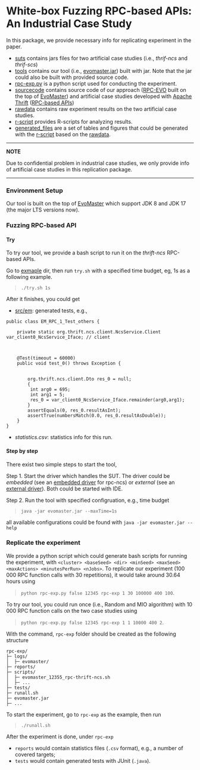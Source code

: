 # White-box Fuzzing RPC-based APIs: An Industrial Case Study


In this package, we provide necessary info for replicating experiment in the paper.

- [suts](suts) contains jars files for two artificial case studies (i.e., _thrif-ncs_ and _thrif-scs_) 
- [tools](tools) contains  our tool (i.e., [evomaster.jar](replication/evomaster.jar)) built with jar. Note that the jar could also be built with provided source code.
- [rpc-exp.py](rpc-exp.py) is a python script used for conducting the experiment.
- [sourcecode](sourcecode) contains source code of our approach ([RPC-EVO](sourcecode/EvoMaster) built on the top of [EvoMaster](https://www.evomaster.org/)) and artificial case studies developed with [Apache Thrift](https://thrift.apache.org/) ([RPC-based APIs](sourcecode/RpcAPIs))
- [rawdata](rawdata) contains raw experiment results on the two artificial case studies.
- [r-script](r-script) provides R-scripts for analyzing results.
- [generated_files](generated_files) are a set of tables and figures that could be generated with the [r-script](r-script) based on the [rawdata](rawdata).

---
**NOTE**

Due to confidential problem in industrial case studies, we only provide info of artificial case studies in this replication package.

---

### Environment Setup
Our tool is built on the top of [EvoMaster](https://www.evomaster.org/) which support JDK 8 and JDK 17 (the major LTS versions now).

### Fuzzing RPC-based API

#### Try
To try our tool, we provide a bash script to run it on the _thrift-ncs_ RPC-based APIs.

Go to [exmaple](example) dir, then run `try.sh` with a specified time budget, eg, 1s as a following example.
> `./try.sh 1s`

After it finishes, you could get 
- [src/em](replication/src/em): generated tests, e.g.,
```
public class EM_RPC_1_Test_others {

    private static org.thrift.ncs.client.NcsService.Client var_client0_NcsService_Iface; // client
    
    
    
    @Test(timeout = 60000)
    public void test_0() throws Exception {
        
        
        org.thrift.ncs.client.Dto res_0 = null;
        {
         int arg0 = 695;
         int arg1 = 5;
         res_0 = var_client0_NcsService_Iface.remainder(arg0,arg1);
        }
        assertEquals(0, res_0.resultAsInt);
        assertTrue(numbersMatch(0.0, res_0.resultAsDouble));
    }
}

```
- _statistics.csv_: statistics info for this run.

#### Step by step
There exist two simple steps to start the tool,

Step 1. Start the driver which handles the SUT. The driver could be _embedded_ (see an [embedded driver](sourcecode/RpcAPIs/em/embedded/thrift/ncs/src/main/java/em/embedded/org/thriftncs/EmbeddedEvoMasterController.java) for rpc-ncs) or _external_ (see an [external driver](sourcecode/RpcAPIs/em/external/thrift/ncs/src/main/java/em/external/org/rpc/thriftncs/ExternalEvoMasterController.java)). Both could be started with IDE. 

Step 2. Run the tool with specified configruation, e.g., time budget
> `java -jar evomaster.jar --maxTime=1s`

all available configurations could be found with `java -jar evomaster.jar --help`


### Replicate the experiment
We provide a python script which could generate bash scripts for running the experiment, with `<cluster> <baseSeed> <dir> <minSeed> <maxSeed> <maxActions> <minutesPerRun> <nJobs>`.
To replicate our experiment (100 000 RPC function calls with 30 repetitions), it would take around 30.64 hours using 
> `python rpc-exp.py false 12345 rpc-exp 1 30 100000 400 100`.

To try our tool, you could run once (i.e., Random and MIO algorithm) with 10 000 RPC function calls on the two case studies using
> `python rpc-exp.py false 12345 rpc-exp 1 1 10000 400 2`.


With the command, `rpc-exp` folder should be created as the following structure
```
rpc-exp/
├─ logs/
│  ├─ evomaster/
├─ reports/
├─ scripts/
│  ├─ evomaster_12355_rpc-thrift-ncs.sh
│  ├─ ...
├─ tests/
├─ runall.sh
├─ evomaster.jar
├─ ...
```

To start the experiment, go to `rpc-exp` as the example, then run
> `./runall.sh`

After the experiment is done, under `rpc-exp`
- `reports` would contain statistics files (`.csv` format), e.g., a number of covered targets;
- `tests` would contain generated tests with JUnit (`.java`).

